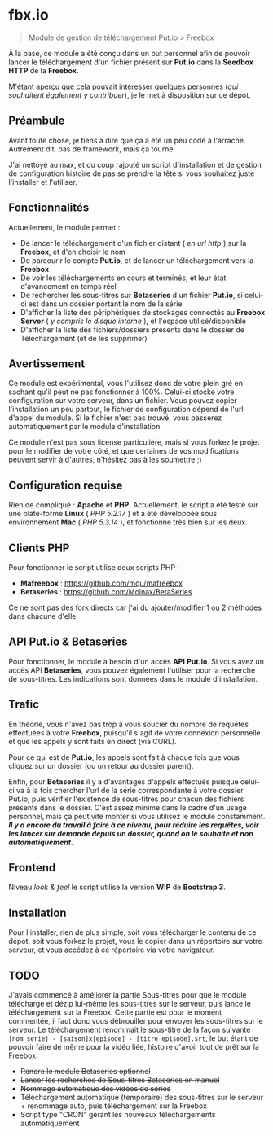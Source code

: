 fbx.io
======
>Module de gestion de téléchargement Put.io &gt; Freebox

À la base, ce module a été conçu dans un but personnel afin de pouvoir lancer le téléchargement d'un fichier présent sur **Put.io** dans la **Seedbox HTTP** de la **Freebox**.

M'étant aperçu que cela pouvait intéresser quelques personnes (*qui souhaitent également y contribuer*), je le met à disposition sur ce dépot.

Préambule
---------
Avant toute chose, je tiens à dire que ça a été un peu codé à l'arrache.
Autrement dit, pas de framework, mais ça tourne.

J'ai nettoyé au max, et du coup rajouté un script d'installation et de gestion de configuration histoire de pas se prendre la tête si vous souhaitez juste l'installer et l'utiliser.

Fonctionnalités
---------------
Actuellement, le module permet :

* De lancer le téléchargement d'un fichier distant ( *en url http* ) sur la **Freebox**, et d'en choisir le nom
* De parcourir le compte **Put.io**, et de lancer un téléchargement vers la **Freebox**
* De voir les téléchargements en cours et terminés, et leur état d'avancement en temps réel
* De rechercher les sous-titres sur **Betaseries** d'un fichier **Put.io**, si celui-ci est dans un dossier portant le nom de la série
* D'afficher la liste des périphériques de stockages connectés au **Freebox Server** ( *y compris le disque interne* ), et l'espace utilisé/disponible
* D'afficher la liste des fichiers/dossiers présents dans le dossier de Téléchargement (et de les supprimer)

Avertissement
-----------------------
Ce module est expérimental, vous l'utilisez donc de votre plein gré en sachant qu'il peut ne pas fonctionner à 100%.
Celui-ci stocke votre configuration sur votre serveur, dans un fichier.
Vous pouvez copier l'installation un peu partout, le fichier de configuration dépend de l'url d'appel du module. Si le fichier n'est pas trouvé, vous passerez automatiquement par le module d'installation.

Ce module n'est pas sous license particulière, mais si vous forkez le projet pour le modifier de votre côté, et que certaines de vos modifications peuvent servir à d'autres, n'hésitez pas à les soumettre ;)

Configuration requise
---------------------
Rien de compliqué : **Apache** et **PHP**.
Actuellement, le script a été testé sur une plate-forme **Linux** ( *PHP 5.2.17* ) et a été développée sous environnement **Mac** ( *PHP 5.3.14* ), et fonctionne très bien sur les deux.

Clients PHP
-----------
Pour fonctionner le script utilise deux scripts PHP :

* **Mafreebox** : https://github.com/mqu/mafreebox
* **Betaseries** : https://github.com/Moinax/BetaSeries

Ce ne sont pas des fork directs car j'ai du ajouter/modifier 1 ou 2 méthodes dans chacune d'elle.

API Put.io & Betaseries
-----------------------
Pour fonctionner, le module a besoin d'un accès **API** **Put.io**.
Si vous avez un accès API **Betaseries**, vous pouvez également l'utiliser pour la recherche de sous-titres.
Les indications sont données dans le module d'installation.

Trafic
------
En théorie, vous n'avez pas trop à vous soucier du nombre de requêtes effectuées à votre **Freebox**, puisqu'il s'agit de votre connexion personnelle et que les appels y sont faits en direct (via CURL).

Pour ce qui est de **Put.io**, les appels sont fait à chaque fois que vous cliquez sur un dossier (ou un retour au dossier parent).

Enfin, pour **Betaseries** il y a d'avantages d'appels effectués puisque celui-ci va à la fois chercher l'url de la série correspondante à votre dossier Put.io, puis vérifier l'existence de sous-titres pour chacun des fichiers présents dans le dossier. C'est assez minime dans le cadre d'un usage personnel, mais ça peut vite monter si vous utilisez le module constamment.
***Il y a encore du travail à faire à ce niveau, pour réduire les requêtes, voir les lancer sur demande depuis un dossier, quand on le souhaite et non automatiquement.***


Frontend
--------
Niveau *look & feel* le script utilise la version **WIP** de **Bootstrap 3**.

Installation
------------
Pour l'installer, rien de plus simple, soit vous télécharger le contenu de ce dépot, soit vous forkez le projet, vous le copier dans un répertoire sur votre serveur, et vous accédez à ce répertoire via votre navigateur.

TODO
----
J'avais commencé à améliorer la partie Sous-titres pour que le module télécharge et dézip lui-même les sous-titres sur le serveur, puis lance le téléchargement sur la Freebox.
Cette partie est pour le moment commentée, il faut donc vous débrouiller pour envoyer les sous-titres sur le serveur.
Le téléchargement renommait le sous-titre de la façon suivante `[nom_serie] - [saison]x[episode] - [titre_episode].srt`, le but étant de pouvoir faire de même pour la vidéo liée, histoire d'avoir tout de prêt sur la Freebox.

- ~~Rendre le module Betaseries optionnel~~
- ~~Lancer les recherches de Sous-titres Betaseries en manuel~~
- ~~Nommage automatique des vidéos de séries~~
- Téléchargement automatique (temporaire) des sous-titres sur le serveur + renommage auto, puis téléchargement sur la Freebox
- Script type "CRON" gérant les nouveaux téléchargements automatiquement
